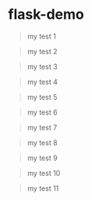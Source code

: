 # flask-demo

> my test 1

> my test 2

> my test 3

> my test 4

> my test 5

> my test 6

> my test 7

> my test 8

> my test 9

> my test 10

> my test 11
